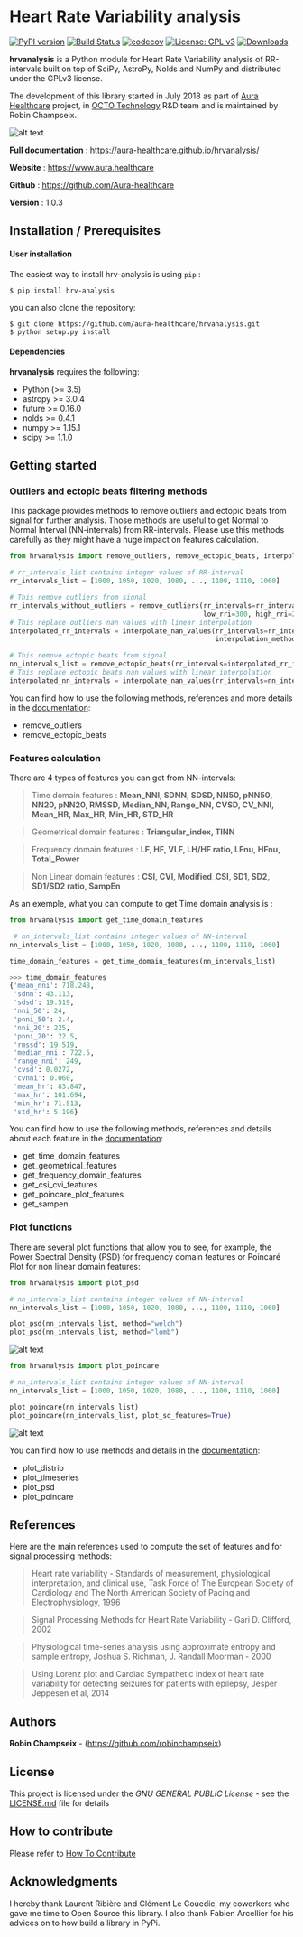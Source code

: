 # Heart Rate Variability analysis

[![PyPI version](https://badge.fury.io/py/hrv-analysis.svg)](https://badge.fury.io/py/hrv-analysis)
[![Build Status](https://travis-ci.com/Aura-healthcare/hrvanalysis.svg?branch=master)](https://travis-ci.com/Aura-healthcare/hrvanalysis)
[![codecov](https://codecov.io/gh/Aura-healthcare/hrvanalysis/branch/master/graph/badge.svg)](https://codecov.io/gh/Aura-healthcare/hrvanalysis)
[![License: GPL v3](https://img.shields.io/badge/License-GPL%20v3-blue.svg)](https://www.gnu.org/licenses/gpl-3.0)
[![Downloads](https://pepy.tech/badge/hrv-analysis)](https://pepy.tech/project/hrv-analysis)

**hrvanalysis** is a Python module for Heart Rate Variability analysis of RR-intervals built on top of SciPy, AstroPy, Nolds and NumPy and distributed under the GPLv3 license.

The development of this library started in July 2018 as part of [Aura Healthcare](https://www.aura.healthcare) project, in [OCTO Technology](https://www.octo.com/fr) R&D team and is maintained by Robin Champseix.


![alt text](https://github.com/aura-healthcare/hrvanalysis/blob/master/figures/timeserie_distrib_plot.png)

**Full documentation** : https://aura-healthcare.github.io/hrvanalysis/

**Website** : https://www.aura.healthcare

**Github** : https://github.com/Aura-healthcare

**Version** : 1.0.3


## Installation / Prerequisites

#### User installation

The easiest way to install hrv-analysis is using ``pip`` :

    $ pip install hrv-analysis

you can also clone the repository:

    $ git clone https://github.com/aura-healthcare/hrvanalysis.git
    $ python setup.py install

#### Dependencies

**hrvanalysis** requires the following:
- Python (>= 3.5)
- astropy >= 3.0.4
- future >= 0.16.0
- nolds >= 0.4.1
- numpy >= 1.15.1
- scipy >= 1.1.0


## Getting started

### Outliers and ectopic beats filtering methods

This package provides methods to remove outliers and ectopic beats from signal for further analysis. Those methods are useful to get Normal to Normal Interval (NN-intervals) from RR-intervals.
Please use this methods carefully as they might have a huge impact on features calculation.

```python
from hrvanalysis import remove_outliers, remove_ectopic_beats, interpolate_nan_values

# rr_intervals_list contains integer values of RR-interval
rr_intervals_list = [1000, 1050, 1020, 1080, ..., 1100, 1110, 1060]

# This remove outliers from signal
rr_intervals_without_outliers = remove_outliers(rr_intervals=rr_intervals_list,  
                                                low_rri=300, high_rri=2000)
# This replace outliers nan values with linear interpolation
interpolated_rr_intervals = interpolate_nan_values(rr_intervals=rr_intervals_without_outliers,
                                                   interpolation_method="linear")

# This remove ectopic beats from signal
nn_intervals_list = remove_ectopic_beats(rr_intervals=interpolated_rr_intervals, method="malik")
# This replace ectopic beats nan values with linear interpolation
interpolated_nn_intervals = interpolate_nan_values(rr_intervals=nn_intervals_list)
```

You can find how to use the following methods, references and more details in the [documentation](https://aura-healthcare.github.io/hrvanalysis/tutorial.html):
- remove_outliers
- remove_ectopic_beats


### Features calculation

There are 4 types of features you can get from NN-intervals:

> Time domain features : **Mean_NNI, SDNN, SDSD, NN50, pNN50, NN20, pNN20, RMSSD, Median_NN, Range_NN, CVSD, CV_NNI, Mean_HR, Max_HR, Min_HR, STD_HR**

> Geometrical domain features : **Triangular_index, TINN**

> Frequency domain features : **LF, HF, VLF, LH/HF ratio, LFnu, HFnu, Total_Power**

> Non Linear domain features : **CSI, CVI, Modified_CSI, SD1, SD2, SD1/SD2 ratio, SampEn**

As an exemple, what you can compute to get Time domain analysis is :

```python
from hrvanalysis import get_time_domain_features

 # nn_intervals_list contains integer values of NN-interval
nn_intervals_list = [1000, 1050, 1020, 1080, ..., 1100, 1110, 1060]

time_domain_features = get_time_domain_features(nn_intervals_list)

>>> time_domain_features
{'mean_nni': 718.248,
 'sdnn': 43.113,
 'sdsd': 19.519,
 'nni_50': 24,
 'pnni_50': 2.4,
 'nni_20': 225,
 'pnni_20': 22.5,
 'rmssd': 19.519,
 'median_nni': 722.5,
 'range_nni': 249,
 'cvsd': 0.0272,
 'cvnni': 0.060,
 'mean_hr': 83.847,
 'max_hr': 101.694,
 'min_hr': 71.513,
 'std_hr': 5.196}
```

You can find how to use the following methods, references and details about each feature in the [documentation](https://aura-healthcare.github.io/hrvanalysis/tutorial.html):
- get_time_domain_features
- get_geometrical_features
- get_frequency_domain_features
- get_csi_cvi_features
- get_poincare_plot_features
- get_sampen


### Plot functions

There are several plot functions that allow you to see, for example, the Power Spectral Density (PSD) for frequency domain features or Poincaré Plot for non linear domain features:

```python
from hrvanalysis import plot_psd

# nn_intervals_list contains integer values of NN-interval
nn_intervals_list = [1000, 1050, 1020, 1080, ..., 1100, 1110, 1060]

plot_psd(nn_intervals_list, method="welch")
plot_psd(nn_intervals_list, method="lomb")
```

![alt text](https://github.com/aura-healthcare/hrvanalysis/blob/master/figures/psd_periodogram_plot.png)


```python
from hrvanalysis import plot_poincare

# nn_intervals_list contains integer values of NN-interval
nn_intervals_list = [1000, 1050, 1020, 1080, ..., 1100, 1110, 1060]

plot_poincare(nn_intervals_list)
plot_poincare(nn_intervals_list, plot_sd_features=True)
```

![alt text](https://github.com/aura-healthcare/hrvanalysis/blob/master/figures/poincare_plot.png)


You can find how to use methods and details in the [documentation](https://aura-healthcare.github.io/hrvanalysis/tutorial.html):
- plot_distrib
- plot_timeseries
- plot_psd
- plot_poincare


## References

Here are the main references used to compute the set of features and for signal processing methods:

> Heart rate variability - Standards of measurement, physiological interpretation, and clinical use, Task Force of The European Society of Cardiology and The North American Society of Pacing and Electrophysiology, 1996

> Signal Processing Methods for Heart Rate Variability - Gari D. Clifford, 2002

> Physiological time-series analysis using approximate entropy and sample entropy, Joshua S. Richman, J. Randall Moorman - 2000

> Using Lorenz plot and Cardiac Sympathetic Index of heart rate variability for detecting seizures for patients with epilepsy, Jesper Jeppesen et al, 2014


## Authors

**Robin Champseix** - (https://github.com/robinchampseix)


## License

This project is licensed under the *GNU GENERAL PUBLIC License* - see the [LICENSE.md](https://github.com/aura-healthcare/hrvanalysis/blob/master/LICENSE) file for details

## How to contribute
Please refer to [How To Contribute](https://github.com/aura-healthcare/hrvanalysis/blob/master/CONTRIBUTING.md)

## Acknowledgments

I hereby thank Laurent Ribière and Clément Le Couedic, my coworkers who gave me time to Open Source this library.
I also thank Fabien Arcellier for his advices on to how build a library in PyPi.

